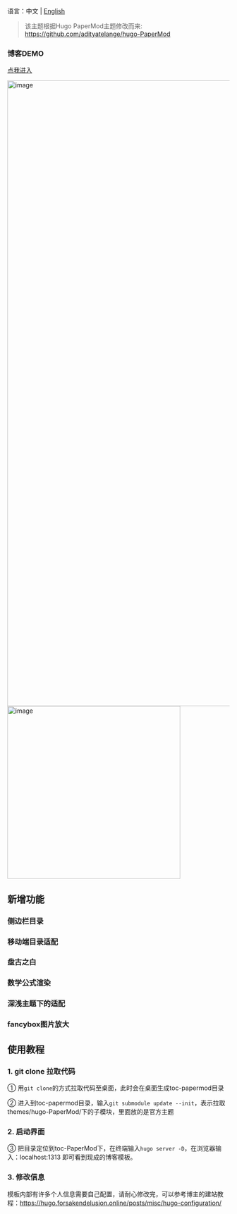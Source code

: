 语言：中文 | [English](https://github.com/ForsakenDelusion/toc-PaperMod/blob/main/README_EN.md)

> 该主题根据Hugo PaperMod主题修改而来: https://github.com/adityatelange/hugo-PaperMod

### 博客DEMO

[点我进入](https://hugo.forsakendelusion.online/)

<img width="1420" alt="image" src="https://github.com/user-attachments/assets/8935690a-3df3-4915-a31c-6a011dce7d19" />


<img width="392" alt="image" src="https://github.com/user-attachments/assets/4124b2c3-37eb-4809-ab15-80c038d72622" />


## 新增功能

### 侧边栏目录

### 移动端目录适配

### 盘古之白

### 数学公式渲染

### 深浅主题下的适配

### fancybox图片放大

## 使用教程

### 1. git clone 拉取代码

① 用`git clone`的方式拉取代码至桌面，此时会在桌面生成toc-papermod目录

② 进入到toc-papermod目录，输入`git submodule update --init`，表示拉取themes/hugo-PaperMod/下的子模块，里面放的是官方主题

### 2. 启动界面

③ 把目录定位到toc-PaperMod下，在终端输入`hugo server -D`，在浏览器输入：localhost:1313 即可看到现成的博客模板。

### 3. 修改信息

模板内部有许多个人信息需要自己配置，请耐心修改完，可以参考博主的建站教程：https://hugo.forsakendelusion.online/posts/misc/hugo-configuration/
